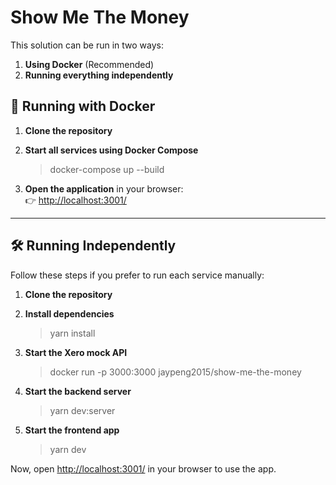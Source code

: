 # Show Me The Money

This solution can be run in two ways:  
1. **Using Docker** (Recommended)  
2. **Running everything independently**  

## 🚀 Running with Docker  
1. **Clone the repository**  
2. **Start all services using Docker Compose**  
   > docker-compose up --build
   
3. **Open the application** in your browser:  
   👉 [http://localhost:3001/](http://localhost:3001/)

---

## 🛠 Running Independently  
Follow these steps if you prefer to run each service manually:

1. **Clone the repository**  

2. **Install dependencies**  
   > yarn install


3. **Start the Xero mock API**  
   > docker run -p 3000:3000 jaypeng2015/show-me-the-money

4. **Start the backend server**  
   > yarn dev:server

5. **Start the frontend app**  
   > yarn dev

Now, open [http://localhost:3001/](http://localhost:3001/) in your browser to use the app.